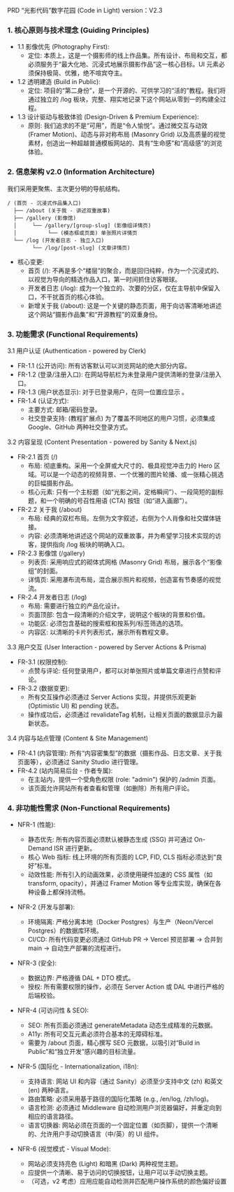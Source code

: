PRD “光影代码”数字花园 (Code in Light)
version：V2.3


### 1. 核心原则与技术理念 (Guiding Principles)

- 1.1 影像优先 (Photography First):
  - 定位: 本质上，这是一个摄影师的线上作品集。所有设计、布局和交互，都必须服务于“最大化地、沉浸式地展示摄影作品”这一核心目标。UI 元素必须保持极简、优雅，绝不喧宾夺主。
- 1.2 透明建造 (Build in Public):
  - 定位: 项目的“第二身份”，是一个开源的、可供学习的“活的”教程。我们将通过独立的 /log 板块，完整、翔实地记录下这个网站从零到一的构建全过程。
- 1.3 设计驱动与极致体验 (Design-Driven & Premium Experience):
  - 原则: 我们追求的不是“可用”，而是“令人愉悦”。通过微交互与动效 (Framer Motion)、动态与非对称布局 (Masonry Grid) 以及高质量的视觉素材，创造出一种超越普通模板网站的、具有“生命感”和“高级感”的浏览体验。


### 2. 信息架构 v2.0 (Information Architecture)

我们采用更聚焦、主次更分明的导航结构。

```
/ (首页 - 沉浸式作品集入口)
  ├── /about (关于我 - 讲述双重故事)
  ├── /gallery (影像馆)
  │     └── /gallery/[group-slug] (影像组详情页)
  │          └── (模态框或页面) 单张照片详情页
  └── /log (开发者日志 - 独立入口)
        └── /log/[post-slug] (文章详情页)
```

- 核心变更:
  - 首页 (/): 不再是多个“楼层”的聚合，而是回归纯粹，作为一个沉浸式的、以视觉为导向的精选作品入口，第一时间抓住访客眼球。
  - 开发者日志 (/log): 成为一个独立的、次要的分区，仅在主导航中保留入口，不干扰首页的核心体验。
  - 新增关于我 (/about): 这是一个关键的静态页面，用于向访客清晰地讲述这个网站“摄影作品集”和“开源教程”的双重身份。


### 3. 功能需求 (Functional Requirements)

3.1 用户认证 (Authentication - powered by Clerk)
- FR-1.1 (公开访问): 所有访客默认可以浏览网站的绝大部分内容。
- FR-1.2 (登录/注册入口): 在网站导航栏为未登录用户提供清晰的登录/注册入口。
- FR-1.3 (用户状态显示): 对于已登录用户，在同一位置应显示 <UserButton>。
- FR-1.4 (认证方式):
  - 主要方式: 邮箱/密码登录。
  - 社交登录支持: (教程扩展点) 为了覆盖不同地区的用户习惯，必须集成 Google、GitHub 两种社交登录方式。

3.2 内容呈现 (Content Presentation - powered by Sanity & Next.js)
- FR-2.1 首页 (/)
  - 布局: 彻底重构。采用一个全屏或大尺寸的、极具视觉冲击力的 Hero 区域。可以是一个动态的视频背景、一个优雅的图片轮播、或一张精心挑选的巨幅摄影作品。
  - 核心元素: 只有一个主标题（如“光影之间，定格瞬间”）、一段简短的副标题，和一个明确的号召性用语 (CTA) 按钮（如“进入画廊”）。
- FR-2.2 关于我 (/about)
  - 布局: 经典的双栏布局。左侧为文字叙述，右侧为个人肖像和社交媒体链接。
  - 内容: 必须清晰地讲述这个网站的双重故事，并为希望学习技术实现的访客，提供指向 /log 板块的明确入口。
- FR-2.3 影像馆 (/gallery)
  - 列表页: 采用响应式的砌体式网格 (Masonry Grid) 布局，展示各个“影像组”的封面。
  - 详情页: 采用瀑布流布局，混合展示照片和视频，创造富有节奏感的视觉流。
- FR-2.4 开发者日志 (/log)
  - 布局: 需要进行独立的产品化设计。
  - 页面顶部: 包含一段清晰的介绍文字，说明这个板块的背景和价值。
  - 功能区: 必须包含基础的搜索框和按系列/标签筛选的选项。
  - 内容区: 以清晰的卡片列表形式，展示所有教程文章。

3.3 用户交互 (User Interaction - powered by Server Actions & Prisma)
- FR-3.1 (权限控制):
  - 点赞与评论: 任何登录用户，都可以对单张照片或单篇文章进行点赞和评论。
- FR-3.2 (数据变更):
  - 所有交互操作必须通过 Server Actions 实现，并提供乐观更新 (Optimistic UI) 和 pending 状态。
  - 操作成功后，必须通过 revalidateTag 机制，让相关页面的数据显示为最新状态。

3.4 内容与站点管理 (Content & Site Management)
- FR-4.1 (内容管理): 所有“内容密集型”的数据（摄影作品、日志文章、关于我页面等），必须通过 Sanity Studio 进行管理。
- FR-4.2 (站内简易后台 - 作者专属):
  - 在主站内，提供一个受角色权限 (role: "admin") 保护的 /admin 页面。
  - 该页面允许网站所有者查看和管理（如删除）所有用户评论。


### 4. 非功能性需求 (Non-Functional Requirements)

- NFR-1 (性能):
  - 静态优先: 所有内容页面必须默认被静态生成 (SSG) 并可通过 On-Demand ISR 进行更新。
  - 核心 Web 指标: 线上环境的所有页面的 LCP, FID, CLS 指标必须达到“良好”标准。
  - 动效性能: 所有引入的动画效果，必须使用硬件加速的 CSS 属性（如 transform, opacity），并通过 Framer Motion 等专业库实现，确保在各种设备上都保持流畅。

- NFR-2 (开发与部署):
  - 环境隔离: 严格分离本地（Docker Postgres）与生产（Neon/Vercel Postgres）的数据库环境。
  - CI/CD: 所有代码变更必须通过 GitHub PR -> Vercel 预览部署 -> 合并到 main -> 自动生产部署的流程进行。

- NFR-3 (安全):
  - 数据边界: 严格遵循 DAL + DTO 模式。
  - 授权: 所有需要权限的操作，必须在 Server Action 或 DAL 中进行严格的后端校验。

- NFR-4 (可访问性 & SEO):
  - SEO: 所有页面必须通过 generateMetadata 动态生成精准的元数据。
  - A11y: 所有可交互元素必须符合基本的无障碍标准。
  - 需要为 /about 页面，精心撰写 SEO 元数据，以吸引对“Build in Public”和“独立开发”感兴趣的目标流量。

- NFR-5 (国际化 - Internationalization, i18n):
  - 支持语言: 网站 UI 和内容（通过 Sanity）必须至少支持中文 (zh) 和英文 (en) 两种语言。
  - 路由策略: 必须采用基于路径的国际化策略 (e.g., /en/log, /zh/log)。
  - 语言检测: 必须通过 Middleware 自动检测用户浏览器偏好，并重定向到相应的语言路径。
  - 语言切换器: 网站必须在页面的一个固定位置（如页脚），提供一个清晰的、允许用户手动切换语言（中/英）的 UI 组件。

- NFR-6 (视觉模式 - Visual Mode):
  - 网站必须支持亮色 (Light) 和暗黑 (Dark) 两种视觉主题。
  - 应提供一个清晰、易于访问的切换按钮，让用户可以手动切换主题。
  - （可选，v2 考虑）应用应能自动检测并匹配用户操作系统的颜色偏好设置